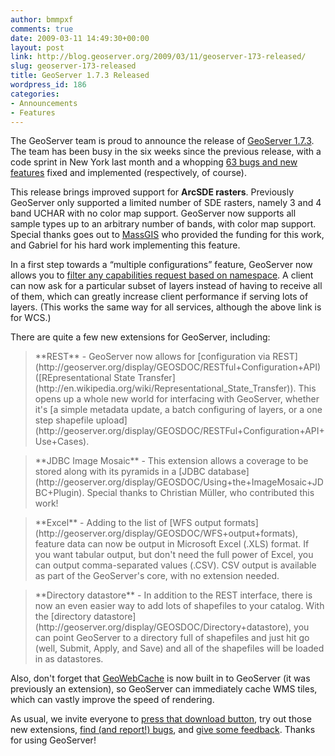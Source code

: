 ```yaml
---
author: bmmpxf
comments: true
date: 2009-03-11 14:49:30+00:00
layout: post
link: http://blog.geoserver.org/2009/03/11/geoserver-173-released/
slug: geoserver-173-released
title: GeoServer 1.7.3 Released
wordpress_id: 186
categories:
- Announcements
- Features
---
```


The GeoServer team is proud to announce the release of [GeoServer 1.7.3](http://geoserver.org/display/GEOS/GeoServer+1.7.3).  The team has been busy in the six weeks since the previous release, with a code sprint in New York last month and a whopping [63 bugs and new features](http://jira.codehaus.org/browse/GEOS/fixforversion/14786) fixed and implemented (respectively, of course).

This release brings improved support for **ArcSDE rasters**. Previously GeoServer only supported a limited number of SDE rasters, namely 3 and 4 band UCHAR with no color map support. GeoServer now supports all sample types up to an arbitrary number of bands, with color map support. Special thanks goes out to [MassGIS](http://www.mass.gov/mgis/) who provided the funding for this work, and Gabriel for his hard work implementing this feature.

In a first step towards a “multiple configurations” feature, GeoServer now allows you to [filter any capabilities request based on namespace](http://geoserver.org/display/GEOSDOC/WCS+vendor+parameters).  A client can now ask for a particular subset of layers instead of having to receive all of them, which can greatly increase client performance if serving lots of layers.  (This works the same way for all services, although the above link is for WCS.)

There are quite a few new extensions for GeoServer, including:


<blockquote>**REST** - GeoServer now allows for [configuration via REST](http://geoserver.org/display/GEOSDOC/RESTful+Configuration+API) ([REpresentational State Transfer](http://en.wikipedia.org/wiki/Representational_State_Transfer)).  This opens up a whole new world for interfacing with GeoServer, whether it's [a simple metadata update, a batch configuring of layers, or a one step shapefile upload](http://geoserver.org/display/GEOSDOC/RESTFul+Configuration+API+Use+Cases).</blockquote>




<blockquote>**JDBC Image Mosaic** - This extension allows a coverage to be stored along with its pyramids in a [JDBC database](http://geoserver.org/display/GEOSDOC/Using+the+ImageMosaic+JDBC+Plugin).  Special thanks to Christian Müller, who contributed this work!</blockquote>




<blockquote>**Excel** - Adding to the list of [WFS output formats](http://geoserver.org/display/GEOSDOC/WFS+output+formats), feature data can now be output in Microsoft Excel (.XLS) format.  If you want tabular output, but don't need the full power of Excel, you can output comma-separated values (.CSV).  CSV output is available as part of the GeoServer's core, with no extension needed.</blockquote>




<blockquote>**Directory datastore** - In addition to the REST interface, there is now an even easier way to add lots of shapefiles to your catalog.  With the [directory datastore](http://geoserver.org/display/GEOSDOC/Directory+datastore), you can point GeoServer to a directory full of shapefiles and just hit go (well, Submit, Apply, and Save) and all of the shapefiles will be loaded in as datastores.</blockquote>


Also, don't forget that [GeoWebCache](http://geoserver.org/display/GEOSDOC/5.+GWC+-+GeoWebCache) is now built in to GeoServer (it was previously an extension), so GeoServer can immediately cache WMS tiles, which can vastly improve the speed of rendering.

As usual, we invite everyone to [press that download button](http://geoserver.org/display/GEOS/GeoServer+1.7.3), try out those new extensions, [find (and report!) bugs](http://geoserver.org/display/GEOSDOC/2+Issue+Tracker), and [give some feedback](http://geoserver.org/display/GEOSDOC/1+Mailing+lists).  Thanks for using GeoServer!
